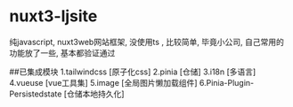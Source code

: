 

# nuxt3-ljsite
纯javascript, nuxt3web网站框架, 
没使用ts , 比较简单, 
毕竟小公司,
自己常用的功能放了一些, 基本都验证通过



##已集成模块
1.tailwindcss   [原子化css]
2.pinia  [仓储]
3.i18n   [多语言]
4.vueuse [vue工具集]
5.image  [全局图片懒加载组件]
6.Pinia-Plugin-Persistedstate [仓储本地持久化]

